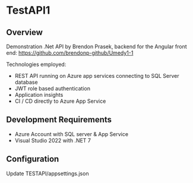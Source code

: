 # TestAPI1
## Overview
Demonstration .Net API by Brendon Prasek, backend for the Angular front end: https://github.com/brendonp-github/Umedy1-1

Technologies employed:
* REST API running on Azure app services connecting to SQL Server database
* JWT role based authentication
* Application insights
* CI / CD directly to Azure App Service

## Development Requirements
* Azure Account with SQL server & App Service
* Visual Studio 2022 with .NET 7 

## Configuration
Update TESTAPI/appsettings.json
